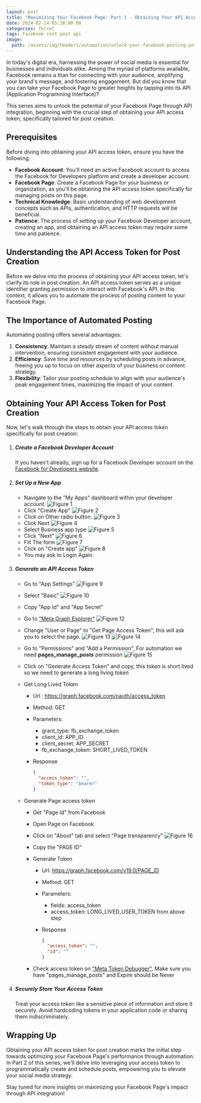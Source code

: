 ```yaml
---
layout: post
title: "Maximizing Your Facebook Page: Part 1 - Obtaining Your API Access Token"
date: 2024-02-14 05:38:00 00
categories: ferret
tags: facebook rest post api
image:
  path: /assets/img/headers/automation/unlock-your-facebook-posting-potential-1.webp
---
```


In today's digital era, harnessing the power of social media is essential for businesses and individuals alike. Among the myriad of platforms available, Facebook remains a titan for connecting with your audience, amplifying your brand's message, and fostering engagement. But did you know that you can take your Facebook Page to greater heights by tapping into its API (Application Programming Interface)?

This series aims to unlock the potential of your Facebook Page through API integration, beginning with the crucial step of obtaining your API access token, specifically tailored for post creation.

## Prerequisites

Before diving into obtaining your API access token, ensure you have the following:

- **Facebook Account**: You'll need an active Facebook account to access the Facebook for Developers platform and create a developer account.
- **Facebook Page**: Create a Facebook Page for your business or organization, as you'll be obtaining the API access token specifically for managing posts on this page.
- **Technical Knowledge**: Basic understanding of web development concepts such as APIs, authentication, and HTTP requests will be beneficial.
- **Patience**: The process of setting up your Facebook Developer account, creating an app, and obtaining an API access token may require some time and patience.

## Understanding the API Access Token for Post Creation

Before we delve into the process of obtaining your API access token, let's clarify its role in post creation. An API access token serves as a unique identifier granting permission to interact with Facebook's API. In this context, it allows you to automate the process of posting content to your Facebook Page.

## The Importance of Automated Posting

Automating posting offers several advantages:

1. **Consistency**: Maintain a steady stream of content without manual intervention, ensuring consistent engagement with your audience.
2. **Efficiency**: Save time and resources by scheduling posts in advance, freeing you up to focus on other aspects of your business or content strategy.
3. **Flexibility**: Tailor your posting schedule to align with your audience's peak engagement times, maximizing the impact of your content.

## Obtaining Your API Access Token for Post Creation

Now, let's walk through the steps to obtain your API access token specifically for post creation:

1.  ##### **Create a Facebook Developer Account**

    If you haven't already, sign up for a Facebook Developer account on the [Facebook for Developers website](https://developers.facebook.com/).

2.  ##### **Set Up a New App**

    - Navigate to the "My Apps" dashboard within your developer account.
      ![Figure 1](/assets/img/posts/automation/facebook-automation/facebook-1.webp)
    - Click "Create App"
      ![Figure 2](/assets/img/posts/automation/facebook-automation/facebook-2.webp)
    - Click on Other radio button.
      ![Figure 3](/assets/img/posts/automation/facebook-automation/facebook-3.webp)
    - Click Next
      ![Figure 4](/assets/img/posts/automation/facebook-automation/facebook-4.webp)
    - Select Business app type
      ![Figure 5](/assets/img/posts/automation/facebook-automation/facebook-5.webp)
    - Click "Next"
      ![Figure 6](/assets/img/posts/automation/facebook-automation/facebook-6.webp)
    - Fill The form
      ![Figure 7](/assets/img/posts/automation/facebook-automation/facebook-7.webp)
    - Click on "Create app"
      ![Figure 8](/assets/img/posts/automation/facebook-automation/facebook-8.webp)
    - You may ask to Login Again

3.  ##### **Generate an API Access Token**

    - Go to "App Settings"
      ![Figure 9](/assets/img/posts/automation/facebook-automation/facebook-9.webp)
    - Select "Basic"
      ![Figure 10](/assets/img/posts/automation/facebook-automation/facebook-10.webp)
    - Copy "App Id" and "App Secret"
    - Go to ["Meta Graph Explorer"](https://developers.facebook.com/tools/explorer)
      ![Figure 12](/assets/img/posts/automation/facebook-automation/facebook-12.webp)
    - Change "User or Page" to "Get Page Access Token", this will ask you to select the page.
      ![Figure 13](/assets/img/posts/automation/facebook-automation/facebook-13.webp)
      ![Figure 14](/assets/img/posts/automation/facebook-automation/facebook-14.webp)
    - Go to "Permissions" and "Add a Permission", For automation we need **pages_manage_posts** permission
      ![Figure 15](/assets/img/posts/automation/facebook-automation/facebook-15.webp)
    - Click on "Generate Access Token" and copy, this token is short lived so we need to generate a long living token
    - Get Long Lived Token

      - Url : https://graph.facebook.com/oauth/access_token
      - Method: GET
      - Parameters:
        - grant_type: fb_exchange_token
        - client_id: APP_ID
        - client_secret: APP_SECRET
        - fb_exchange_token: SHORT_LIVED_TOKEN
      - Response

        ```json
        {
          "access_token": "",
          "token_type": "bearer"
        }
        ```

    - Generate Page access token

      - Get "Page Id" from Facebook
      - Open Page on Facebook
      - Click on "About" tab and select "Page transparency"
        ![Figure 16](/assets/img/posts/automation/facebook-automation/facebook-16.webp)
      - Copy the "PAGE ID"

      - Generate Token

        - Url: https://graph.facebook.com/v19.0/PAGE_ID
        - Method: GET
        - Parameters:
          - fields: access_token
          - access_token: LONG_LIVED_USER_TOKEN from above step
        - Response

          ```json
          {
            "access_token": "",
            "id": ""
          }
          ```

      - Check access token on ["Meta Token Debugger"](https://developers.facebook.com/tools/debug/accesstoken), Make sure you have "pages_manage_posts" and Expire should be Never

4.  ##### **Securely Store Your Access Token**
    Treat your access token like a sensitive piece of information and store it securely. Avoid hardcoding tokens in your application code or sharing them indiscriminately.

## Wrapping Up

Obtaining your API access token for post creation marks the initial step towards optimizing your Facebook Page's performance through automation. In Part 2 of this series, we'll delve into leveraging your access token to programmatically create and schedule posts, empowering you to elevate your social media strategy.

Stay tuned for more insights on maximizing your Facebook Page's impact through API integration!
